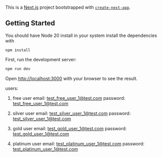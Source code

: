 This is a [Next.js](https://nextjs.org) project bootstrapped with [`create-next-app`](https://nextjs.org/docs/app/api-reference/cli/create-next-app).

## Getting Started

You should have Node 20 install in your system
install the dependencies with
```
npm install
```

First, run the development server:

```bash
npm run dev
```

Open [http://localhost:3000](http://localhost:3000) with your browser to see the result.


users:

1) free user
email: test_free_user_1@test.com
password: test_free_user_1@test.com


2) silver user
email: test_silver_user_1@test.com
password: test_silver_user_1@test.com


3) gold user
email: test_gold_user_1@test.com
password: test_gold_user_1@test.com


1) platinum user
email: test_platinum_user_1@test.com
password: test_platinum_user_1@test.com
